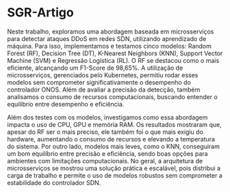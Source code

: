 # SGR-Artigo

  Neste trabalho, exploramos uma abordagem baseada em microsserviços para detectar ataques DDoS em redes SDN, utilizando aprendizado de máquina. Para isso, implementamos e testamos cinco modelos: Random Forest (RF), Decision Tree (DT), K-Nearest Neighbors (KNN), Support Vector Machine (SVM) e Regressão Logística (RL). O RF se destacou como o mais eficiente, alcançando um F1-Score de 98,65%. A utilização de microsserviços, gerenciados pelo Kubernetes, permitiu rodar esses modelos sem comprometer significativamente o desempenho do controlador ONOS. Além de avaliar a precisão da detecção, também analisamos o consumo de recursos computacionais, buscando entender o equilíbrio entre desempenho e eficiência.  

  Além dos testes com os modelos, investigamos como essa abordagem impacta o uso de CPU, GPU e memória RAM. Os resultados mostraram que, apesar do RF ser o mais preciso, ele também foi o que mais exigiu do hardware, aumentando o consumo de recursos e elevando a temperatura do sistema. Por outro lado, modelos mais leves, como o KNN, conseguiram um bom equilíbrio entre precisão e eficiência, sendo boas opções para ambientes com limitações computacionais. No geral, a arquitetura de microsserviços se mostrou uma solução prática e escalável, pois distribui a carga de trabalho e permite o uso de modelos robustos sem comprometer a estabilidade do controlador SDN.



